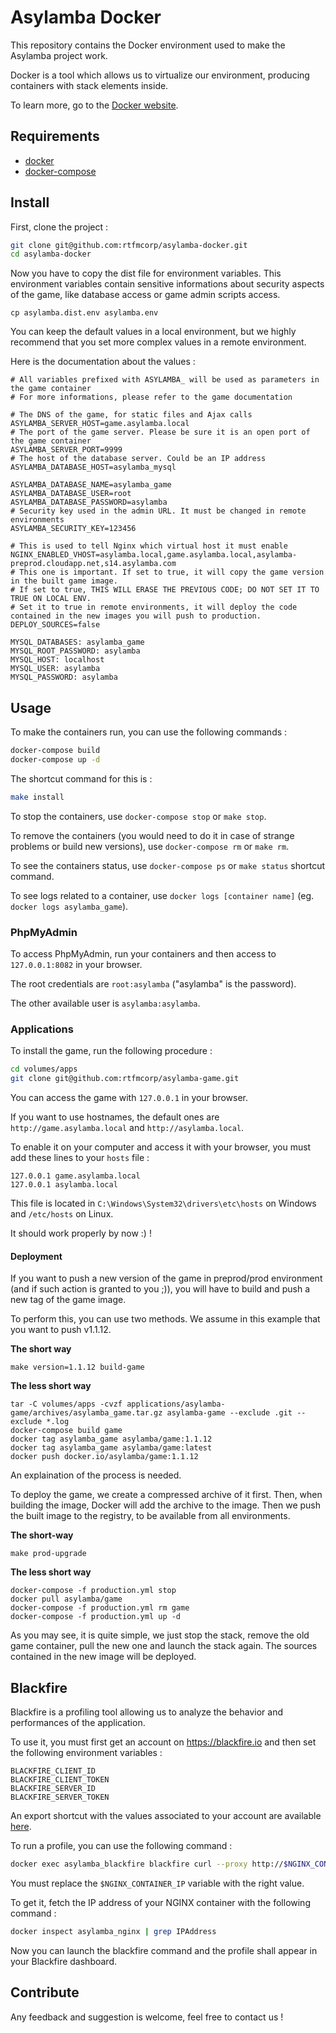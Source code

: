 Asylamba Docker
==============

This repository contains the Docker environment used to make the Asylamba project work.

Docker is a tool which allows us to virtualize our environment, producing containers with stack elements inside.

To learn more, go to the [Docker website](https://www.docker.com/).

## Requirements

- [docker](https://docs.docker.com/engine/installation/)
- [docker-compose](https://docs.docker.com/compose/install/)

## Install

First, clone the project :

```sh
git clone git@github.com:rtfmcorp/asylamba-docker.git
cd asylamba-docker
```

Now you have to copy the dist file for environment variables. This environment variables contain sensitive informations about security aspects of the game, like database access or game admin scripts access.

```
cp asylamba.dist.env asylamba.env
```

You can keep the default values in a local environment, but we highly recommend that you set more complex values in a remote environment.

Here is the documentation about the values :

```
# All variables prefixed with ASYLAMBA_ will be used as parameters in the game container
# For more informations, please refer to the game documentation

# The DNS of the game, for static files and Ajax calls
ASYLAMBA_SERVER_HOST=game.asylamba.local
# The port of the game server. Please be sure it is an open port of the game container
ASYLAMBA_SERVER_PORT=9999
# The host of the database server. Could be an IP address
ASYLAMBA_DATABASE_HOST=asylamba_mysql

ASYLAMBA_DATABASE_NAME=asylamba_game
ASYLAMBA_DATABASE_USER=root
ASYLAMBA_DATABASE_PASSWORD=asylamba
# Security key used in the admin URL. It must be changed in remote environments
ASYLAMBA_SECURITY_KEY=123456

# This is used to tell Nginx which virtual host it must enable
NGINX_ENABLED_VHOST=asylamba.local,game.asylamba.local,asylamba-preprod.cloudapp.net,s14.asylamba.com
# This one is important. If set to true, it will copy the game version in the built game image.
# If set to true, THIS WILL ERASE THE PREVIOUS CODE; DO NOT SET IT TO TRUE ON LOCAL ENV.
# Set it to true in remote environments, it will deploy the code contained in the new images you will push to production.
DEPLOY_SOURCES=false

MYSQL_DATABASES: asylamba_game
MYSQL_ROOT_PASSWORD: asylamba
MYSQL_HOST: localhost
MYSQL_USER: asylamba
MYSQL_PASSWORD: asylamba
```

## Usage

To make the containers run, you can use the following commands :

```sh
docker-compose build
docker-compose up -d
```

The shortcut command for this is :

```sh
make install
```

To stop the containers, use `docker-compose stop` or `make stop`.

To remove the containers (you would need to do it in case of strange problems or build new versions), use `docker-compose rm` or `make rm`.

To see the containers status, use `docker-compose ps` or `make status` shortcut command.

To see logs related to a container, use `docker logs [container name]` (eg. `docker logs asylamba_game`).

### PhpMyAdmin

To access PhpMyAdmin, run your containers and then access to `127.0.0.1:8082` in your browser.

The root credentials are `root:asylamba` ("asylamba" is the password).

The other available user is `asylamba:asylamba`.

### Applications

To install the game, run the following procedure :

```sh
cd volumes/apps
git clone git@github.com:rtfmcorp/asylamba-game.git
```

You can access the game with `127.0.0.1` in your browser.

If you want to use hostnames, the default ones are `http://game.asylamba.local` and `http://asylamba.local`.

To enable it on your computer and access it with your browser, you must add these lines to your `hosts` file :

```
127.0.0.1 game.asylamba.local
127.0.0.1 asylamba.local
```

This file is located in `C:\Windows\System32\drivers\etc\hosts` on Windows and `/etc/hosts` on Linux.

It should work properly by now :) !

#### Deployment

If you want to push a new version of the game in preprod/prod environment (and if such action is granted to you ;)), you will have to build and push a new tag of the game image.

To perform this, you can use two methods. We assume in this example that you want to push v1.1.12.

**The short way**

```
make version=1.1.12 build-game
```

**The less short way**

```
tar -C volumes/apps -cvzf applications/asylamba-game/archives/asylamba_game.tar.gz asylamba-game --exclude .git --exclude *.log
docker-compose build game
docker tag asylamba_game asylamba/game:1.1.12
docker tag asylamba_game asylamba/game:latest
docker push docker.io/asylamba/game:1.1.12
```

An explaination of the process is needed.

To deploy the game, we create a compressed archive of it first. Then, when building the image, Docker will add the archive to the image. Then we push the built image to the registry, to be available from all environments.

**The short-way**

```
make prod-upgrade
```

**The less short way**

```
docker-compose -f production.yml stop
docker pull asylamba/game
docker-compose -f production.yml rm game
docker-compose -f production.yml up -d
```

As you may see, it is quite simple, we just stop the stack, remove the old game container, pull the new one and launch the stack again. The sources contained in the new image will be deployed.

## Blackfire

Blackfire is a profiling tool allowing us to analyze the behavior and performances of the application.

To use it, you must first get an account on https://blackfire.io and then set the following environment variables :

```
BLACKFIRE_CLIENT_ID
BLACKFIRE_CLIENT_TOKEN
BLACKFIRE_SERVER_ID
BLACKFIRE_SERVER_TOKEN
```

An export shortcut with the values associated to your account are available [here](https://blackfire.io/docs/integrations/docker).

To run a profile, you can use the following command :

```sh
docker exec asylamba_blackfire blackfire curl --proxy http://$NGINX_CONTAINER_IP:80 http://game.asylamba.local/
```

You must replace the ``$NGINX_CONTAINER_IP`` variable with the right value.

To get it, fetch the IP address of your NGINX container with the following command :

```sh
docker inspect asylamba_nginx | grep IPAddress
```

Now you can launch the blackfire command and the profile shall appear in your Blackfire dashboard.

## Contribute

Any feedback and suggestion is welcome, feel free to contact us !
